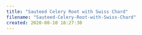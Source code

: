 ```yaml
---
title: "Sauteed Celery Root with Swiss Chard"
filename: "Sauteed-Celery-Root-with-Swiss-Chard"
created: 2020-08-10 18:27:30
---
```

